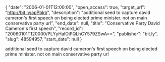 {
  "date": "2006-01-01T12:00:00", 
  "open_access": true, 
  "target_url": "http://bit.ly/apPbkb", 
  "description": "additional seed to capture david cameron's first speech on being elected prime minister. not on main conservative party url", 
  "end_date": null, 
  "title": "Conservative Party David Cameron's first speech", 
  "record_id": "20060101T120000/PLYyHaIOiPQLhCY579ZSwA==", 
  "publisher": "bit.ly", 
  "slug": 48594957, 
  "start_date": null
}

additional seed to capture david cameron's first speech on being elected prime minister. not on main conservative party url